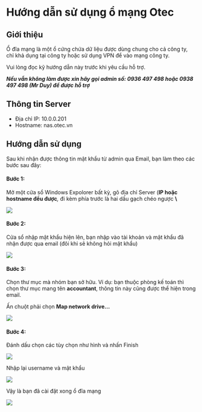 # Hướng dẫn sử dụng ổ mạng Otec

## Giới thiệu

Ổ đĩa mạng là một ổ cứng chứa dữ liệu được dùng chung cho cả công ty, chỉ khả dụng tại công ty hoặc sử dụng VPN để vào mạng công ty.

Vui lòng đọc kỹ hướng dẫn này trước khi yêu cầu hỗ trợ.

***Nếu vẫn không làm được xin hãy gọi admin số: 0936 497 498 hoặc 0938 497 498 (Mr Duy) để được hỗ trợ***

## Thông tin Server

- Địa chỉ IP: 10.0.0.201
- Hostname: nas.otec.vn

## Hướng dẫn sử dụng

Sau khi nhận được  thông tin mật khẩu từ admin qua Email, bạn làm theo các bước sau đây:

#### Bước 1: 
Mở một cửa sổ Windows Expolorer bất kỳ, gõ địa chỉ Server (**IP hoặc hostname đều được**_,_ đi kèm phía trước là hai dấu gạch chéo ngược **\\**

![](https://i.imgur.com/3OMB6Ez.jpg)

#### Bước 2:
Cửa sổ nhập mật khẩu hiện lên, bạn nhập vào tài khoản và mật khẩu đã nhận được qua email (đôi khi sẽ không hỏi mật khẩu)

![](https://i.imgur.com/Rp1GTQR.jpg)

#### Bước 3:
Chọn thư mục mà nhóm bạn sở hữu. Ví dụ: bạn thuộc phòng kế toán thì chọn thư mục mang tên **accountant**, thông tin này cũng được thể hiện trong email.

Ấn chuột phải chọn **Map network drive...**

![](https://i.imgur.com/BC8hgXg.jpg)

#### Bước 4:
Đánh dấu chọn các tùy chọn như hình và nhấn Finish

![](https://i.imgur.com/xl1d8Hm.jpg)

Nhập lại username và mật khẩu

![](https://i.imgur.com/Rp1GTQR.jpg)

Vậy là bạn đã cài đặt xong ổ đĩa mạng

![](https://i.imgur.com/Fos1s6f.jpg)
